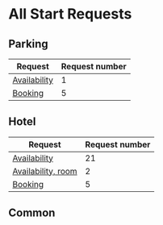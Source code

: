 # All Start Requests





## Parking

 | Request                                           | Request number | 
 | -------                                           | -------------- | 
 | [Availability](hxapi/de-start-parking/av/airport) | 1              | 
 | [Booking](hxapi/de-start-parking/bkg)             | 5              | 



## Hotel

 | Request                                      | Request number | 
 | -------                                      | -------------- | 
 | [Availability](hxapi/hotel/de-av)            | 21             | 
 | [Availability, room](hxapi/hotel/de-av-room) | 2              | 
 | [Booking](hxapi/hotel/de-bkg)                | 5              | 






##  Common 

